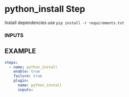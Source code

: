 
# python_install Step
Install dependencies use `pip install -r requirements.txt`

### INPUTS

## EXAMPLE 

```yml
steps:
  - name: python_install
    enable: true
    failure: true
    plugin:
      name: python_install
      inputs:
```
